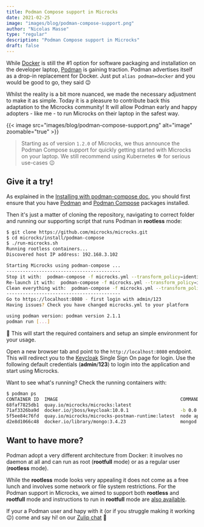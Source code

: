 ```yaml
---
title: Podman Compose support in Microcks 
date: 2021-02-25
image: "images/blog/podman-compose-support.png"
author: "Nicolas Masse"
type: "regular"
description: "Podman Compose support in Microcks"
draft: false
---
```


While [Docker](https://docker.io) is still the #1 option for software packaging and installation on the developer laptop, [Podman](https://podman.io) is gaining traction. Podman advertises itself as a drop-in replacement for Docker. Just put `alias podman=docker` and you would be good to go, they said 😉

Whilst the reality is a bit more nuanced, we made the necessary adjustment to make it as simple. Today it is a pleasure to contribute back this adaptation to the Microcks community! It will allow Podman early and happy adopters - like me - to run Microcks on their laptop in the safest way.

{{< image src="images/blog/podman-compose-support.png" alt="image" zoomable="true" >}}

> Starting as of version `1.2.0` of Microcks, we thus announce the Podman Compose support for quickly getting started with Microcks on your laptop. We still recommend using Kubernetes ☸️ for serious use-cases 😉

## Give it a try!

As explained in the [Installing with podman-compose doc](../../documentation/installing/podman-compose), you should first ensure that you have [Podman](https://podman.io/getting-started/installation) and [Podman Compose](https://github.com/containers/podman-compose) packages installed.

Then it's just a matter of cloning the repository, navigating to correct folder and running our supporting script that runs Podman in **rootless** mode:

```sh
$ git clone https://github.com/microcks/microcks.git
$ cd microcks/install/podman-compose
$ ./run-microcks.sh
Running rootless containers...
Discovered host IP address: 192.168.3.102

Starting Microcks using podman-compose ...
------------------------------------------
Stop it with:  podman-compose -f microcks.yml --transform_policy=identity stop
Re-launch it with:  podman-compose -f microcks.yml --transform_policy=identity start
Clean everything with:  podman-compose -f microcks.yml --transform_policy=identity down
------------------------------------------
Go to https://localhost:8080 - first login with admin/123
Having issues? Check you have changed microcks.yml to your platform

using podman version: podman version 2.1.1
podman run [...]
```

🎉 This will start the required containers and setup an simple environment for your usage.

Open a new browser tab and point to the `http://localhost:8080` endpoint. This will redirect you to the [Keycloak](https://www.keycloak.org/) Single Sign On page for login. Use the following default credentials (**admin**/**123**) to login into the application and start using Microcks.

Want to see what's running? Check the running containers with:

```sh
$ podman ps
CONTAINER ID  IMAGE                                             COMMAND               CREATED         STATUS             PORTS                     NAMES
68faf7825db1  quay.io/microcks/microcks:latest                                        8 seconds ago   Up 7 seconds ago   0.0.0.0:8080->8080/tcp    microcks
71af3326ba9d  docker.io/jboss/keycloak:10.0.1                   -b 0.0.0.0 -Dkeyc...  9 seconds ago   Up 9 seconds ago   0.0.0.0:8180->8080/tcp    microcks-keycloak
5f5ee84c76fd  quay.io/microcks/microcks-postman-runtime:latest  node app.js           10 seconds ago  Up 10 seconds ago  0.0.0.0:3000->3000/tcp    microcks-postman-runtime
d2e8d1066c48  docker.io/library/mongo:3.4.23                    mongod                11 seconds ago  Up 11 seconds ago  0.0.0.0:27017->27017/tcp  microcks-mongo
```

## Want to have more?

Podman adopt a very different architecture from Docker: it involves no daemon at all and can run as root (**rootfull** mode) or as a regular user (**rootless** mode).

While the **rootless** mode looks very appealing it does not come as a free lunch and involves some network or file system restrictions. For the Podman support in Microcks, we aimed to support both **rootless** and **rootfull** mode and instructions to run in **rootfull** mode are [also available](../../documentation/installing/podman-compose/#rootless-or-rootfull).

If your a Podman user and hapy with it (or if you struggle making it working 😉) come and say hi! on our [Zulip chat](https://microcksio.zulipchat.com/) 🐙